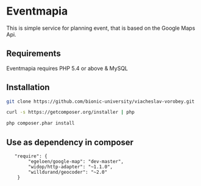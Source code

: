 Eventmapia
===============

This is simple service for planning event, that is based on the Google Maps Api.

Requirements
------------
Eventmapia requires PHP 5.4 or above & MySQL


Installation
------------
```bash
git clone https://github.com/bionic-university/viacheslav-vorobey.git

curl -s https://getcomposer.org/installer | php

php composer.phar install
```

Use as dependency in composer
-----------------------------

```
   "require": {
        "egeloen/google-map": "dev-master",
		"widop/http-adapter": "~1.1.0",
        "willdurand/geocoder": "~2.0"
    }

```